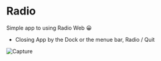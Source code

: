 # Radio

Simple app to using Radio Web 😀
- Closing App by the Dock or the menue bar, Radio / Quit

![Capture](https://user-images.githubusercontent.com/6248794/93239430-c1daae80-f750-11ea-95ef-5e19d997b64f.png)
